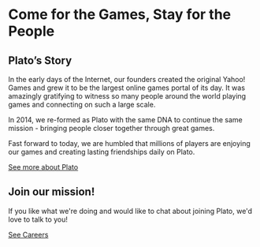 # Come for the Games, Stay for the People

## Plato’s Story

In the early days of the Internet, our founders created the original Yahoo! Games and grew it to be the largest online games portal of its day. It was amazingly gratifying to witness so many people around the world playing games and connecting on such a large scale.

In 2014, we re-formed as Plato with the same DNA to continue the same mission - bringing people closer together through great games.

Fast forward to today, we are humbled that millions of players are enjoying our games and creating lasting friendships daily on Plato.

[See more about Plato](https://platoapp.com/about/)

## Join our mission!

If you like what we're doing and would like to chat about joining Plato, we'd love to talk to you!

[See Careers](https://platoapp.com/careers/)